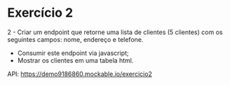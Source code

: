 # Exercício 2

2 - Criar um endpoint que retorne uma lista de clientes (5 clientes) com os seguintes campos: 
nome, endereço e telefone. 
- Consumir este endpoint via javascript; 
- Mostrar os clientes em uma tabela html. 

API: https://demo9186860.mockable.io/exercicio2

